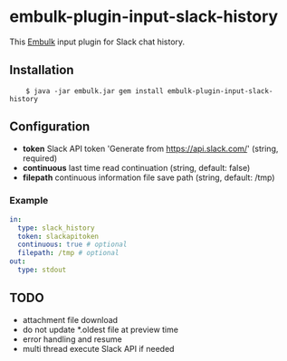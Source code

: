 # embulk-plugin-input-slack-history

This [Embulk](https://github.com/embulk/embulk) input plugin for Slack chat history.


## Installation

		$ java -jar embulk.jar gem install embulk-plugin-input-slack-history

## Configuration

- **token** Slack API token 'Generate from https://api.slack.com/' (string, required)
- **continuous** last time read continuation (string, default: false)
- **filepath** continuous information file save path (string, default: /tmp)

### Example

```yaml
in:
  type: slack_history
  token: slackapitoken
  continuous: true # optional
  filepath: /tmp # optional
out:
  type: stdout
```

## TODO

- attachment file download
- do not update *.oldest file at preview time
- error handling and resume
- multi thread execute Slack API if needed
